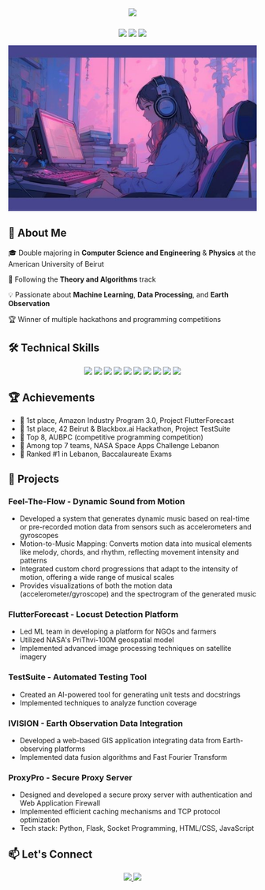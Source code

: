 <h1 align="center">
  <img src="https://readme-typing-svg.herokuapp.com/?lines=Hello,+World!+👋;I'm+Nadine+Mcheik&center=true&size=30&color=800080&duration=2000">
</h1>

<p align="center">
  <img src="https://img.shields.io/badge/Computer%20Science-Student-blue?style=for-the-badge" />
  <img src="https://img.shields.io/badge/Physics-Enthusiast-purple?style=for-the-badge" />
  <img src="https://img.shields.io/badge/GPA-4.0%2F4.0-brightgreen?style=for-the-badge" />
</p>

<p align="center">
  <img src="https://github.com/nadineMck/nadineMck/blob/main/download%20(5).jpeg" />
</p>

## 🚀 About Me

🎓 Double majoring in **Computer Science and Engineering** & **Physics** at the American University of Beirut

🔬 Following the **Theory and Algorithms** track

💡 Passionate about **Machine Learning**, **Data Processing**, and **Earth Observation**

🏆 Winner of multiple hackathons and programming competitions

## 🛠️ Technical Skills

<p align="center">
  <img src="https://img.shields.io/badge/Python-8E44AD?style=for-the-badge&logo=python&logoColor=white" />
  <img src="https://img.shields.io/badge/C++-9B59B6?style=for-the-badge&logo=c%2B%2B&logoColor=white" />
  <img src="https://img.shields.io/badge/Java-A569BD?style=for-the-badge&logo=java&logoColor=white" />
  <img src="https://img.shields.io/badge/TensorFlow-C39BD3?style=for-the-badge&logo=tensorflow&logoColor=white" />
  <img src="https://img.shields.io/badge/PyTorch-D7BDE2?style=for-the-badge&logo=pytorch&logoColor=white" />
  <img src="https://img.shields.io/badge/Pandas-AF7AC5?style=for-the-badge&logo=pandas&logoColor=white" />
  <img src="https://img.shields.io/badge/NumPy-884EA0?style=for-the-badge&logo=numpy&logoColor=white" />
  <img src="https://img.shields.io/badge/scikit--learn-C71585?style=for-the-badge&logo=scikit-learn&logoColor=white" />
  <img src="https://img.shields.io/badge/Git-DB7093?style=for-the-badge&logo=git&logoColor=white" />
  <img src="https://img.shields.io/badge/AWS-FF69B4?style=for-the-badge&logo=amazon-aws&logoColor=white" />
</p>

## 🏆 Achievements

- 🥇 1st place, Amazon Industry Program 3.0, Project FlutterForecast
- 🥇 1st place, 42 Beirut & Blackbox.ai Hackathon, Project TestSuite
- 🏅 Top 8, AUBPC (competitive programming competition)
- 🏅 Among top 7 teams, NASA Space Apps Challenge Lebanon
- 🌟 Ranked #1 in Lebanon, Baccalaureate Exams

## 🌱 Projects

### Feel-The-Flow - Dynamic Sound from Motion
- Developed a system that generates dynamic music based on real-time or pre-recorded motion
  data from sensors such as accelerometers and gyroscopes
- Motion-to-Music Mapping: Converts motion data into musical elements like melody, chords,
  and rhythm, reflecting movement intensity and patterns
- Integrated custom chord progressions that adapt to the intensity of motion, offering a wide
  range of musical scales
- Provides visualizations of both the motion data (accelerometer/gyroscope) and the spectrogram
  of the generated music
  
### FlutterForecast - Locust Detection Platform
- Led ML team in developing a platform for NGOs and farmers
- Utilized NASA's PriThvi-100M geospatial model
- Implemented advanced image processing techniques on satellite imagery

### TestSuite - Automated Testing Tool
- Created an AI-powered tool for generating unit tests and docstrings
- Implemented techniques to analyze function coverage

### IVISION - Earth Observation Data Integration
- Developed a web-based GIS application integrating data from Earth-observing platforms
- Implemented data fusion algorithms and Fast Fourier Transform

### ProxyPro - Secure Proxy Server
- Designed and developed a secure proxy server with authentication and Web Application Firewall
- Implemented efficient caching mechanisms and TCP protocol optimization
- Tech stack: Python, Flask, Socket Programming, HTML/CSS, JavaScript
  
## 📫 Let's Connect

<p align="center">
  <a href="https://www.linkedin.com/in/nadine-mcheik">
    <img src="https://img.shields.io/badge/LinkedIn-0077B5?style=for-the-badge&logo=linkedin&logoColor=white" />
  </a>
  <a href="mailto:nnm30@mail.aub.edu">
    <img src="https://img.shields.io/badge/Email-D14836?style=for-the-badge&logo=gmail&logoColor=white" />
  </a>
</p>
